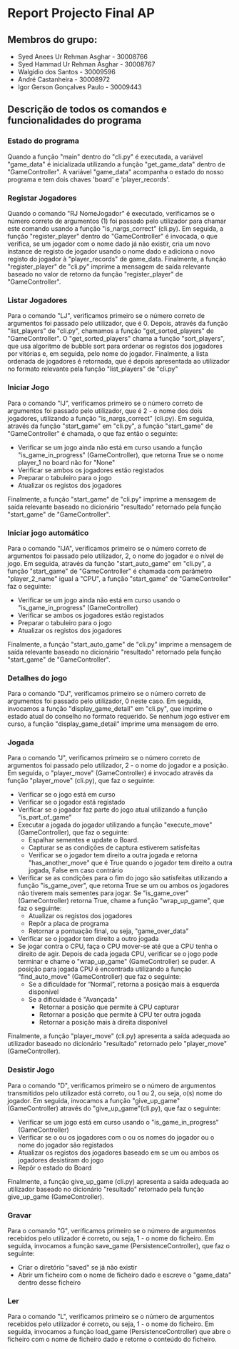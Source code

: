# Report Projecto Final AP 
## Membros do grupo:
- Syed Anees Ur Rehman Asghar - 30008766
- Syed Hammad Ur Rehman Asghar - 30008767
- Walgidio dos Santos - 30009596
- André Castanheira - 30008972
- Igor Gerson Gonçalves Paulo - 30009443


## Descrição de todos os comandos e funcionalidades do programa

### Estado do programa
Quando a função "main" dentro do "cli.py" é executada, a variável "game_data" é inicializada utilizando a função "get_game_data" dentro de "GameController". A variável "game_data" acompanha o estado do nosso programa e tem dois chaves 'board' e 'player_records'.

### Registar Jogadores
Quando o comando "RJ NomeJogador" é executado, verificamos se o número correto de argumentos (1) foi passado pelo utilizador para chamar este comando usando a função "is_nargs_correct" (cli.py). Em seguida, a função "register_player" dentro do "GameController" é invocada, o que verifica, se um jogador com o nome dado já não existir, cria um novo instance de registo de jogador usando o nome dado e adiciona o novo registo do jogador à "player_records" de game_data. Finalmente, a função "register_player" de "cli.py" imprime a mensagem de saída relevante baseado no valor de retorno da função "register_player" de "GameController".

### Listar Jogadores
Para o comando "LJ", verificamos primeiro se o número correto de argumentos foi passado pelo utilizador, que é 0. Depois, através da função "list_players" de "cli.py", chamamos a função "get_sorted_players" de "GameController". O "get_sorted_players" chama a função "sort_players", que usa algoritmo de bubble sort para ordenar os registos dos jogadores por vitórias e, em seguida, pelo nome do jogador. Finalmente, a lista ordenada de jogadores é retornada, que é depois apresentada ao utilizador no formato relevante pela função "list_players" de "cli.py"

### Iniciar Jogo
Para o comando "IJ", verificamos primeiro se o número correto de argumentos foi passado pelo utilizador, que é 2 - o nome dos dois jogadores, utilizando a função "is_nargs_correct" (cli.py). Em seguida, através da função "start_game" em "cli.py", a função "start_game" de "GameController" é chamada, o que faz então o seguinte:
 - Verificar se um jogo ainda não está em curso usando a função "is_game_in_progress" (GameController), que retorna True se o nome player_1 no board não for "None"
 - Verificar se ambos os jogadores estão registados
 - Preparar o tabuleiro para o jogo
 - Atualizar os registos dos jogadores
 
Finalmente, a função "start_game" de "cli.py" imprime a mensagem de saída relevante baseado no dicionário "resultado" retornado pela função "start_game" de "GameController".

### Iniciar jogo automático
Para o comando "IJA", verificamos primeiro se o número correto de argumentos foi passado pelo utilizador, 2, o nome do jogador e o nível de jogo. Em seguida, através da função "start_auto_game" em "cli.py", a função "start_game" de "GameController" é chamada com parâmetro "player_2_name" igual a "CPU", a função "start_game" de "GameController" faz o seguinte:
 - Verificar se um jogo ainda não está em curso usando o "is_game_in_progress" (GameController)
 - Verificar se ambos os jogadores estão registados
 - Preparar o tabuleiro para o jogo
 - Atualizar os registos dos jogadores
 
Finalmente, a função "start_auto_game" de "cli.py" imprime a mensagem de saída relevante baseado no dicionário "resultado" retornado pela função "start_game" de "GameController".

### Detalhes do jogo
Para o comando "DJ", verificamos primeiro se o número correto de argumentos foi passado pelo utilizador, 0 neste caso. Em seguida, invocamos a função "display_game_detail" em "cli.py", que imprime o estado atual do conselho no formato requerido. Se nenhum jogo estiver em curso, a função "display_game_detail" imprime uma mensagem de erro.

### Jogada
Para o comando "J", verificamos primeiro se o número correto de argumentos foi passado pelo utilizador, 2 - o nome do jogador e a posição. Em seguida, o "player_move" (GameController) é invocado através da função "player_move" (cli.py), que faz o seguinte:
- Verificar se o jogo está em curso
- Verificar se o jogador está registado
- Verificar se o jogador faz parte do jogo atual utilizando a função "is_part_of_game"
- Executar a jogada do jogador utilizando a função "execute_move" (GameController), que faz o seguinte:
    - Espalhar sementes e update o Board.
    - Capturar se as condições de captura estiverem satisfeitas
    - Verificar se o jogador tem direito a outra jogada e retorna "has_another_move" que é True quando o jogador tem direito a outra jogada, False em caso contrário
- Verificar se as condições para o fim do jogo são satisfeitas utilizando a função "is_game_over", que retorna True se um ou ambos os jogadores não tiverem mais sementes para jogar. Se "is_game_over" (GameController) retorna True, chame a função "wrap_up_game", que faz o seguinte:
    - Atualizar os registos dos jogadores
    - Repôr a placa de programa
    - Retornar a pontuação final, ou seja, "game_over_data"
- Verificar se o jogador tem direito a outro jogada
- Se jogar contra o CPU, faça o CPU mover-se até que a CPU tenha o direito de agir. Depois de cada jogada CPU, verificar se o jogo pode terminar e chame o "wrap_up_game" (GameController) se puder. A posição para jogada CPU é encontrada utilizando a função "find_auto_move" (GameController) que faz o seguinte:
    - Se a dificuldade for “Normal”, retorna a posição mais à esquerda disponível
    - Se a dificuldade é "Avançada"
        - Retornar a posição que permite à CPU capturar
        - Retornar a posição que permite à CPU ter outra jogada
        - Retornar a posição mais à direita disponível
        
Finalmente, a função "player_move" (cli.py) apresenta a saída adequada ao utilizador baseado no dicionário "resultado" retornado pelo "player_move" (GameController).

### Desistir Jogo
Para o comando "D", verificamos primeiro se o número de argumentos transmitidos pelo utilizador está correto, ou 1 ou 2, ou seja, o(s) nome do jogador. Em seguida, invocamos a função "give_up_game" (GameController) através do "give_up_game"(cli.py), que faz o seguinte:
- Verificar se um jogo está em curso usando o "is_game_in_progress" (GameController)
- Verificar se o ou os jogadores com o ou os nomes do jogador ou o nome do jogador são registados
- Atualizar os registos dos jogadores baseado em se um ou ambos os jogadores desistiram do jogo
- Repôr o estado do Board

Finalmente, a função give_up_game (cli.py) apresenta a saída adequada ao utilizador baseado no dicionário "resultado" retornado pela função give_up_game (GameController).
### Gravar
Para o comando "G", verificamos primeiro se o número de argumentos recebidos pelo utilizador é correto, ou seja, 1 - o nome do ficheiro. Em seguida, invocamos a função save_game (PersistenceController), que faz o seguinte:
- Criar o diretório "saved" se já não existir
- Abrir um ficheiro com o nome de ficheiro dado e escreve o "game_data" dentro desse ficheiro

### Ler
Para o comando "L", verificamos primeiro se o número de argumentos recebidos pelo utilizador é correto, ou seja, 1 - o nome do ficheiro. Em seguida, invocamos a função load_game (PersistenceController) que abre o ficheiro com o nome de ficheiro dado e retorne o conteúdo do ficheiro.
